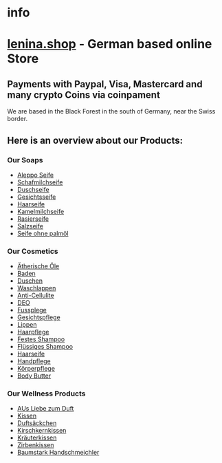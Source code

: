 # info
<h1><a href="https://www.lenina.shop">lenina.shop</a> - German based online Store</h1>
<h2>Payments with Paypal, Visa, Mastercard and many crypto Coins via coinpament</h2>
<p>We are based in the Black Forest in the south of Germany, near the Swiss border.</p>

<h2>Here is an overview about our Products:</h2>
<h3>Our Soaps</h3>
<ul>
  <li><a href="https://www.lenina.shop/produkt-kategorie/beauty/seifen/aleppo-seife/">Aleppo Seife</a></li>
  
  <li><a href="https://www.lenina.shop/produkt-kategorie/beauty/seifen/schafmilchseife/">Schafmilchseife</a></li>
  
  <li><a href="https://www.lenina.shop/produkt-kategorie/beauty/seifen/duschseife/">Duschseife</a></li>
  
  <li><a href="https://www.lenina.shop/produkt-kategorie/beauty/seifen/gesichtsseife/">Gesichtsseife</a></li>
  <li><a href="https://www.lenina.shop/produkt-kategorie/beauty/seifen/haarseife-seifen/">Haarseife</a></li>
  <li><a href="https://www.lenina.shop/produkt-kategorie/beauty/seifen/kamelmilchseife-seifen/">Kamelmilchseife</a></li>
  <li><a href="https://www.lenina.shop/produkt-kategorie/beauty/seifen/rasierseife/">Rasierseife</a></li>
  <li><a href="https://www.lenina.shop/produkt-kategorie/beauty/seifen/salzseife-seifen/">Salzseife</a></li>
  <li><a href="https://www.lenina.shop/produkt-kategorie/beauty/seifen/seife-ohne-palmoel/">Seife ohne palmöl</a></li>
</ul>


<h3>Our Cosmetics</h3>
<ul>
  <li><a href="https://www.lenina.shop/produkt-kategorie/beauty/baden-und-duschen/aetherische-oele/">Ätherische Öle</a></li>
  <li><a href="https://www.lenina.shop/produkt-kategorie/beauty/baden-und-duschen/baden/">Baden</a></li>
  <li><a href="https://www.lenina.shop/produkt-kategorie/beauty/baden-und-duschen/duschen/">Duschen</a></li>
  <li><a href="https://www.lenina.shop/produkt-kategorie/beauty/baden-und-duschen/waschlappen/">Waschlappen</a></li>
  <li><a href="https://www.lenina.shop/produkt-kategorie/beauty/hautpflege-und-koerperpflege/anti-cellulite/">Anti-Cellulite</a></li>
  <li><a href="https://www.lenina.shop/produkt-kategorie/beauty/hautpflege-und-koerperpflege/deo/">DEO</a></li>
  <li><a href="https://www.lenina.shop/produkt-kategorie/beauty/hautpflege-und-koerperpflege/fusspflege-hautpflege-und-koerperpflege/">Fussplege</a></li>
  <li><a href="https://www.lenina.shop/produkt-kategorie/beauty/hautpflege-und-koerperpflege/gesichtspflege/">Gesichtspflege</a></li>
  <li><a href="https://www.lenina.shop/produkt-kategorie/beauty/hautpflege-und-koerperpflege/gesichtspflege/lippen/">Lippen</a></li>
  <li><a href="https://www.lenina.shop/produkt-kategorie/beauty/hautpflege-und-koerperpflege/haarpflege/">Haarpflege</a></li>
  <li><a href="https://www.lenina.shop/produkt-kategorie/beauty/hautpflege-und-koerperpflege/haarpflege/festes-shampoo-seifen/">Festes Shampoo</a></li>
  <li><a href="https://www.lenina.shop/produkt-kategorie/beauty/hautpflege-und-koerperpflege/haarpflege/fluessiges-shampoo/">Flüssiges Shampoo</a></li>
  <li><a href="https://www.lenina.shop/produkt-kategorie/beauty/hautpflege-und-koerperpflege/haarpflege/haarseife-haarpflege/">Haarseife</a></li>
  <li><a href="https://www.lenina.shop/produkt-kategorie/beauty/hautpflege-und-koerperpflege/handpflege/">Handpflege</a></li>
  <li><a href="https://www.lenina.shop/produkt-kategorie/beauty/hautpflege-und-koerperpflege/koerperpflege/">Körperpflege</a></li>
  <li><a href="https://www.lenina.shop/produkt-kategorie/beauty/hautpflege-und-koerperpflege/koerperpflege/body-butter/">Body Butter</a></li>
 
</ul>


<h3>Our Wellness Products</h3>
<ul>
  <li><a href="https://www.lenina.shop/produkt-kategorie/gesundheit-und-wellness/aus-liebe-zum-duft/">AUs Liebe zum Duft</a></li>
  <li><a href="https://www.lenina.shop/produkt-kategorie/gesundheit-und-wellness/kissen/">Kissen</a></li>
  <li><a href="https://www.lenina.shop/produkt-kategorie/gesundheit-und-wellness/kissen/duftsaeckchen/">Duftsäckchen</a></li>
  <li><a href="https://www.lenina.shop/produkt-kategorie/gesundheit-und-wellness/kissen/kirschkernkissen/">Kirschkernkissen</a></li>
  <li><a href="https://www.lenina.shop/produkt-kategorie/gesundheit-und-wellness/kissen/kraeuterkissen/">Kräuterkissen</a></li>
  <li><a href="https://www.lenina.shop/produkt-kategorie/gesundheit-und-wellness/kissen/zirbenkissen/">Zirbenkissen</a></li>
  <li><a href="https://www.lenina.shop/produkt-kategorie/gesundheit-und-wellness/gluecksbringer/baumstark-handschmeichler/">Baumstark Handschmeichler</a></li>
</ul>
